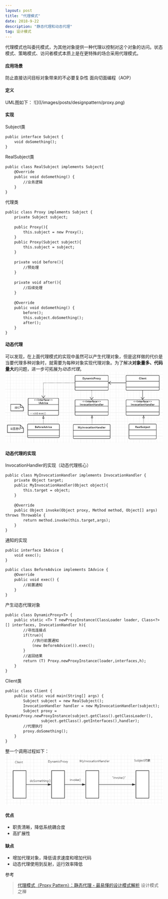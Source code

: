 ```yaml
---
layout: post
title: "代理模式"
date: 2018-9-22
description: "静态代理和动态代理"
tag: 设计模式
---  
```


代理模式也叫委托模式，为其他对象提供一种代理以控制对这个对象的访问。状态模式、策略模式、访问者模式本质上是在更特殊的场合采用代理模式。

#### 应用场景
防止直接访问目标对象带来的不必要复杂性
面向切面编程（AOP）

#### 定义
UML图如下：
![]((/images/posts/designpattern/proxy.png)

#### 实现
Subject类
```
public interface Subject {
    void doSomething();
}
```
RealSubject类
```
public class RealSubject implements Subject{
    @Override
    public void doSomething() {
        //业务逻辑
    }
}
```

代理类
```
public class Proxy implements Subject {
    private Subject subject;

    public Proxy(){
        this.subject = new Proxy();
    }
    public Proxy(Subject subject){
        this.subject = subject;
    }

    private void before(){
        //预处理
    }

    private void after(){
        //后续处理
    }

    @Override
    public void doSomething() {
        before();
        this.subject.doSomething();
        after();
    }
}
```

#### 动态代理
可以发现，在上面代理模式的实现中虽然可以产生代理对象，但是这样做的代价是当要代理多种对象时，就需要为每种对象实现代理对象。为了解决**对象量多、代码量大**的问题，进一步可拓展为*动态代理*。
![](/images/posts/designpattern/dynamicproxy.png)

#### 动态代理的实现
InvocationHandler的实现（动态代理核心）
```
public class MyInvocationHandler implements InvocationHandler {
    private Object target;
    public MyInvocationHandler(Object object){
        this.target = object;
    }

    @Override
    public Object invoke(Object proxy, Method method, Object[] args) throws Throwable {
        return method.invoke(this.target,args);
    }
}
```
通知的实现
```
public interface IAdvice {
    void exec();
}
```
```
public class BeforeAdvice implements IAdvice {
    @Override
    public void exec() {
        //前置通知
    }
}
```
产生动态代理对象
```
public class DynamicProxy<T> {
    public static <T> T newProxyInstance(ClassLoader loader, Class<?>[] interfaces, InvocationHandler h){
        //寻找连接点
        if(true){
            //执行前置通知
            (new BeforeAdvice()).exec();
        }
        //返回结果
        return (T) Proxy.newProxyInstance(loader,interfaces,h);
    }
}
```
Client类
```
public class Client {
    public static void main(String[] args) {
        Subject subject = new RealSubject();
        InvocationHandler handler = new MyInvocationHandler(subject);
        Subject proxy = DynamicProxy.newProxyInstance(subject.getClass().getClassLoader(),
                subject.getClass().getInterfaces(),handler);
        //代理执行
        proxy.doSomething();
    }
}
```
整一个调用过程如下：
![](/images/posts/designpattern/dynamicproxyCall.png)

#### 优点
- 职责清晰，降低系统耦合度
- 高扩展性

#### 缺点
- 增加代理对象，降低请求速度和增加代码
- 动态代理使用到反射，运行效率降低

参考
> [代理模式（Proxy Pattern）：静态代理 - 最易懂的设计模式解析](https://www.jianshu.com/p/a8aa6851e09e)
> 设计模式之禅